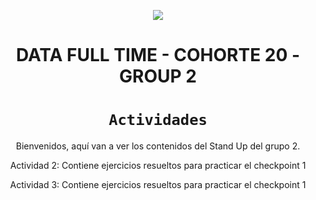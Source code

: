 <p align=center><img src=https://d31uz8lwfmyn8g.cloudfront.net/Assets/logo-henry-white-lg.png><p>

# <h1 align=center> **DATA FULL TIME - COHORTE 20 - GROUP 2** </h1>

# <h1 align=center>**`Actividades`**</h1>

<p align=center>Bienvenidos, aquí van a ver los contenidos del Stand Up del grupo 2.</p>

<p align=center>Actividad 2: Contiene ejercicios resueltos para practicar el checkpoint 1</p>

<p align=center>Actividad 3: Contiene ejercicios resueltos para practicar el checkpoint 1</p>
